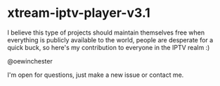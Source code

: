 # xtream-iptv-player-v3.1

I believe this type of projects should maintain themselves free when everything is publicly available to the world, people are desperate for a quick buck, so here's my contribution to everyone in the IPTV realm :)

@oewinchester

I'm open for questions, just make a new issue or contact me.
